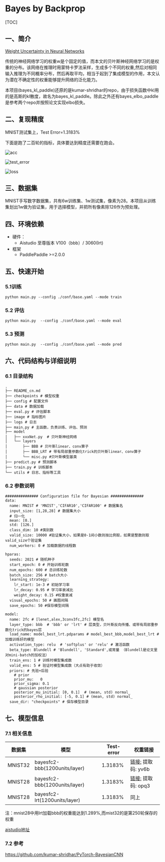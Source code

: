 # Bayes by Backprop    

[TOC]

## 一、简介

[Weight Uncertainty in Neural Networks](https://arxiv.org/pdf/1505.05424.pdf)

  传统的神经网络学习的权重w是个固定的值，而本文的贝叶斯神经网络学习的是权重的分布。该网络在推理时用蒙特卡罗法采样，生成多个不同的权重,然后对相同输入推理为不同概率分布，然后再取平均，相当于起到了集成模型的作用，本文认为潜在不确定性的权重能够提升网络的泛化能力。

   本项目(bayes_kl_paddle)还原的是kumar-shridhar的repo，由于损失函数中kl用的是高斯的kl散度，故名为bayes_kl_paddle。除此之外还有bayes_elbo_paddle是参考两个repo并按照论文实现elbo损失。

## 二、复现精度

 MNIST测试集上，Test Error=1.3183%

下面是跑了二百轮的指标，具体要达到精度还需要在跑会。

![acc](./bayes_kl_paddle/image/acc.png)

![test_error](./bayes_kl_paddle/image/error.png)

![loss](./bayes_kl_paddle/image/loss.png)

## 三、数据集

MNIST手写数字数据集，共有6w训练集、1w测试集，像素为28。本项目从训练集划出1w做为验证集，用于选择模型，并把所有像素除126作为预处理。

## 四、环境依赖

- 硬件：
  - Aistudio 至尊版本 V100（bbb）/ 3060(lrt)
- 框架
  - PaddlePaddle >=2.0.0

## 五、快速开始

### 5.1训练

```
python main.py --config ./conf/base.yaml --mode train
```

### 5.2 评估

```
python main.py  --config ./conf/base.yaml --mode eval
```

### 5.3 预测

```
python main.py  --config ./conf/base.yaml --mode pred
```

## 六、代码结构与详细说明

### 6.1 目录结构

```
.
├── README_cn.md
├── checkpoints # 模型权重
├── config # 配置文件
├── data # 数据加载
├── eval.py # 评估脚本
├── image # 指标图片
├── logs # 日志
├── main.py # 主函数，负责训练、评估、预测
├── model
│   ├── xxxNet.py  # 贝叶斯神经网络
│   └── layers
│       ├── BBB # 贝叶斯linear、conv算子
│       ├── BBB_LRT # 带有局部重参数化trick的贝叶斯linear、conv算子
│       └── misc.py #贝叶斯模型基类
├── predict.py # 预测脚本
├── train.py # 训练脚本
└── utils # 日志、指标等工具

```

### 6.2 参数说明

```
############### Configuration file for Bayesian ###############
data:
  name: MNIST # 'MNIST','CIFAR10','CIFAR100' # 数据集名
  input_size: [1,28,28] # 数据集大小
  # 归一化
  mean: [0.]
  std: [126.]
  class_dim: 10 #类别数
  valid_size: 10000 #验证集大小，如果是0-1间小数则按比例取，如果是整数则取valid_size个验证集
  num_workers: 0 # 加载数据的线程数

hparas:
  seeds: 2021 # 随机种子
  start_epoch: 0 # 开始训练轮数
  num_epochs: 600 # 总训练轮数
  batch_size: 256 # batch大小
  learning_strategy:
    lr_start: 1e-3 # 初始学习率        
    lr_decay: 0.95 # 学习率衰减比
    weight_decay: 0.15 #权重衰减
  visual_epochs: 50 # 画图间隔
  save_epochs: 50 #保存模型间隔

model:
  name: 2fc # [lenet,alex,3conv3fc,2fc] 模型名
  layer_type: bbb  # 'bbb' or 'lrt' # 层类型，贝叶斯反向传播、或带有局部重参数化trick的bayes层
  load_name: model_best_lrt.pdparams # model_best_bbb,model_best_lrt #加载训练好的模型
  activation_type: relu  # 'softplus' or 'relu' # 激活函数
  beta_type: Blundell # 'Blundell', 'Standard',或常量 （Blundell是论文里对mini-batch的加权法）
  train_ens: 1 # 训练时模型集成数
  valid_ens: 5 # 验证时模型集成数（大点有助于收敛）
  priors: # 先验+后验
    # prior
    prior_mu:   0
    prior_sigma: 0.1
    # gaussian posterior
    posterior_mu_initial: [0, 0.1]  # (mean, std) normal_
    posterior_rho_initial: [-5, 0.1] # (mean, std) normal_
  save_dir: "checkpoints" # 保存模型目录
```

## 七、模型信息

### 7.1 相关信息

| 数据集  | 模型                          | Test-error | 权重链接                                                     |
| ------- | ----------------------------- | ---------- | ------------------------------------------------------------ |
| MNIST32 | bayesfc2-bbb(1200units/layer) | 1.3183%    | [链接:](https://pan.baidu.com/s/1luZ0ndOsPRJ0Xxcoe0F8aw)  提取码: yv6b |
| MNIST28 | bayesfc2-bbb(1200units/layer) | 1.3183%    | [链接:](https://pan.baidu.com/s/1z_SIme8HOhrxqctBbJ-S1w)  提取码: opq3 |
| MNIST28 | bayesfc2-lrt(1200units/layer) | 1.3183%    | 同上                                                         |

注：mnist28中用lrt加载bbb的权重能达到1.289%,而mist32的是第250轮保存的权重

[aistudio地址](https://aistudio.baidu.com/aistudio/projectdetail/2291689?shared=1)

### 7.2 参考

https://github.com/kumar-shridhar/PyTorch-BayesianCNN
